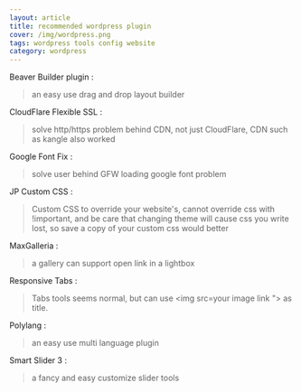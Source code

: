 ```yaml
---
layout: article
title: recommended wordpress plugin
cover: /img/wordpress.png
tags: wordpress tools config website
category: wordpress
---
```


Beaver Builder plugin :

>an easy use drag and drop layout builder

CloudFlare Flexible SSL :

>solve http/https problem behind CDN, not just CloudFlare, CDN such as kangle also worked

Google Font Fix :

>solve user behind GFW loading google font problem

JP Custom CSS :

>Custom CSS to override your website's, cannot override css with !important, and be care that changing theme will cause css you write lost, so save a copy of your custom css would better

MaxGalleria :

>a gallery can support open link in a lightbox

Responsive Tabs :

>Tabs tools seems normal, but can use <img src=your image link "> as title.

Polylang :

>an easy use multi language plugin

Smart Slider 3 :

>a fancy and easy customize slider tools
